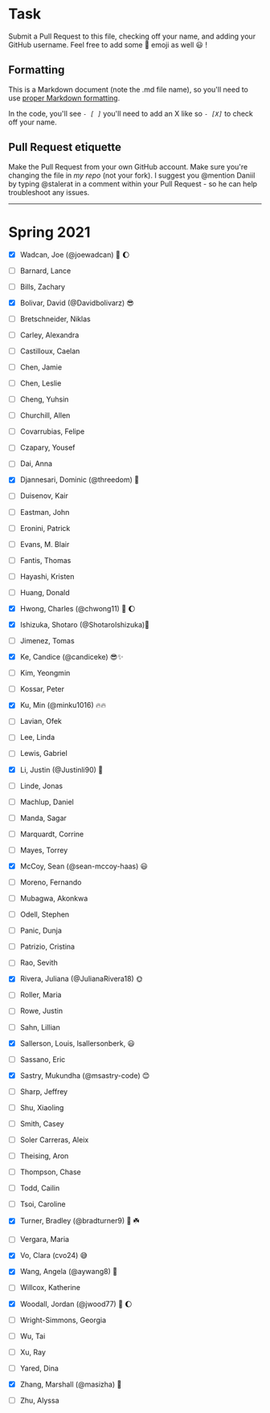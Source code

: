 # Task
Submit a Pull Request to this file, checking off your name, and adding your GitHub username. Feel free to add some :rocket: emoji as well :smiley: ! 

## Formatting
This is a Markdown document (note the .md file name), so you'll need to use [proper Markdown formatting](https://help.github.com/articles/basic-writing-and-formatting-syntax/#task-lists). 

In the code, you'll see *`- [ ]`* you'll need to add an X like so *`- [X]`* to check off your name.

## Pull Request etiquette
Make the Pull Request from your own GitHub account. Make sure you're changing the file in _my repo_ (not your fork). I suggest you @mention Daniil by typing @stalerat in a comment within your Pull Request - so he can help troubleshoot any issues.  

------------

# Spring 2021

- [X] Wadcan, Joe (@joewadcan) 🚀 🌔

- [ ] Barnard, Lance

- [ ] Bills, Zachary

- [X] Bolivar, David (@Davidbolivarz) :sunglasses:

- [ ] Bretschneider, Niklas

- [ ] Carley, Alexandra

- [ ] Castilloux, Caelan

- [ ] Chen, Jamie

- [ ] Chen, Leslie

- [ ] Cheng, Yuhsin

- [ ] Churchill, Allen

- [ ] Covarrubias, Felipe

- [ ] Czapary, Yousef

- [ ] Dai, Anna

- [X] Djannesari, Dominic (@threedom) 🦾

- [ ] Duisenov, Kair

- [ ] Eastman, John

- [ ] Eronini, Patrick

- [ ] Evans, M. Blair

- [ ] Fantis, Thomas

- [ ] Hayashi, Kristen

- [ ] Huang, Donald

- [x] Hwong, Charles (@chwong11) 🚀 🌔

- [x] Ishizuka, Shotaro (@ShotaroIshizuka)🚀

- [ ] Jimenez, Tomas

- [X] Ke, Candice (@candiceke) 😎✨

- [ ] Kim, Yeongmin

- [ ] Kossar, Peter

- [X] Ku, Min (@minku1016) 🔥🔥

- [ ] Lavian, Ofek

- [ ] Lee, Linda

- [ ] Lewis, Gabriel

- [X] Li, Justin (@Justinli90) 🚀

- [ ] Linde, Jonas

- [ ] Machlup, Daniel

- [ ] Manda, Sagar

- [ ] Marquardt, Corrine

- [ ] Mayes, Torrey

- [X] McCoy, Sean (@sean-mccoy-haas) :smiley:

- [ ] Moreno, Fernando

- [ ] Mubagwa, Akonkwa

- [ ] Odell, Stephen

- [ ] Panic, Dunja

- [ ] Patrizio, Cristina

- [ ] Rao, Sevith

- [X] Rivera, Juliana (@JulianaRivera18) 🌞

- [ ] Roller, Maria

- [ ] Rowe, Justin

- [ ] Sahn, Lillian

- [x] Sallerson, Louis, lsallersonberk, :smiley:

- [ ] Sassano, Eric

- [X] Sastry, Mukundha (@msastry-code) 😊

- [ ] Sharp, Jeffrey

- [ ] Shu, Xiaoling

- [ ] Smith, Casey

- [ ] Soler Carreras, Aleix

- [ ] Theising, Aron

- [ ] Thompson, Chase

- [ ] Todd, Cailin

- [ ] Tsoi, Caroline

- [X] Turner, Bradley (@bradturner9) 🚀 ☘️

- [ ] Vergara, Maria

- [x] Vo, Clara (cvo24) 😅

- [X] Wang, Angela (@aywang8) 🚀

- [ ] Willcox, Katherine

- [X] Woodall, Jordan (@jwood77)  🚀 🌔

- [ ] Wright-Simmons, Georgia

- [ ] Wu, Tai

- [ ] Xu, Ray

- [ ] Yared, Dina

- [X] Zhang, Marshall (@masizha) :rocket:

- [ ] Zhu, Alyssa
